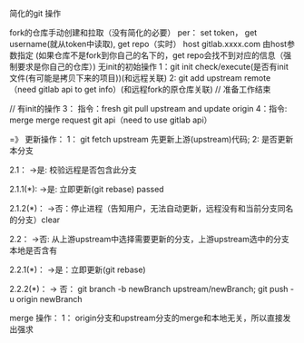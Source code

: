 简化的git 操作

fork的仓库手动创建和拉取（没有简化的必要）
per： set token， get username(就从token中读取), get repo（实时） host gitlab.xxxx.com 由host参数指定
(如果仓库不是fork到你自己的名下的，get repo会找不到对应的信息（强制要求是你自己的仓库）)
无init的初始操作
1：git init check/execute(是否有init文件(有可能是拷贝下来的项目))(和远程关联)
2: git add upstream remote （need gitlab api to get info）(和远程fork的原仓库关联)
// 准备工作结束

// 有init的操作
3： 指令：fresh  git pull upstream and update origin
4：指令: merge   merge request git api（need to use gitlab api）



=》 更新操作：
1： git fetch upstream 先更新上游(upstream)代码;
2:  是否更新本分支

2.1： ->是: 校验远程是否包含此分支 

2.1.1(*): ->是: 立即更新(git rebase) passed

2.1.2(*)： ->否：停止进程（告知用户，无法自动更新，远程没有和当前分支同名的分支）clear

2.2： ->否: 从上游upstream中选择需要更新的分支，上游upstream选中的分支本地是否含有

2.2.1(*)： ->是：立即更新(git rebase)

2.2.2(*)： -> 否： git branch -b newBranch upstream/newBranch; git push -u origin newBranch


merge 操作：
1： origin分支和upstream分支的merge和本地无关，所以直接发出强求